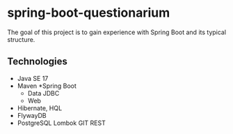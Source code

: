 # spring-boot-questionarium

The goal of this project is to gain experience with Spring Boot and its typical structure.

## Technologies

* Java SE 17
* Maven
*Spring Boot
  - Data JDBC
  - Web
* Hibernate, HQL
* FlywayDB
* PostgreSQL
Lombok
GIT
REST
